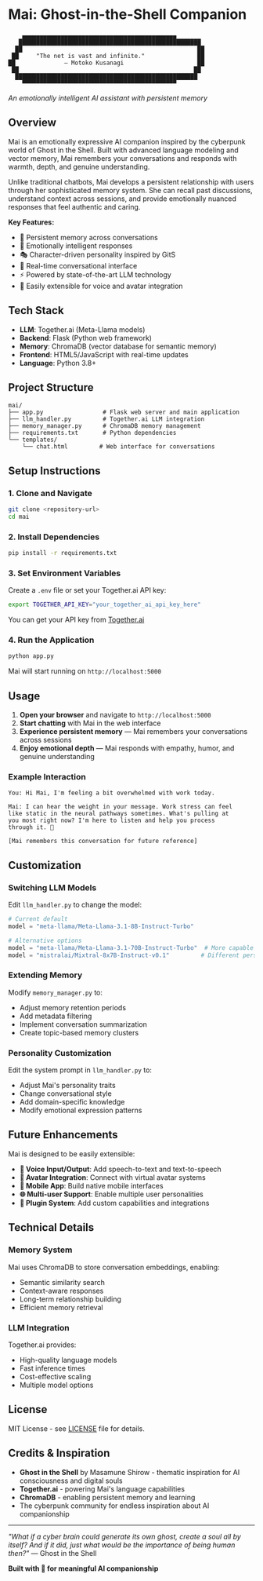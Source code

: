 # Mai: Ghost-in-the-Shell Companion

```
    ▄▄▄▄▄▄▄▄▄▄▄▄▄▄▄▄▄▄▄▄▄▄▄▄▄▄▄▄▄▄▄▄▄▄▄▄▄▄▄▄▄▄▄▄
   ████████████████████████████████████████████████████
  ██                                                  ██
 ██     "The net is vast and infinite."               ██
██              — Motoko Kusanagi                     ██
 ██                                                  ██
  ████████████████████████████████████████████████████
    ▀▀▀▀▀▀▀▀▀▀▀▀▀▀▀▀▀▀▀▀▀▀▀▀▀▀▀▀▀▀▀▀▀▀▀▀▀▀▀▀▀▀▀▀
```

*An emotionally intelligent AI assistant with persistent memory*

## Overview

Mai is an emotionally expressive AI companion inspired by the cyberpunk world of Ghost in the Shell. Built with advanced language modeling and vector memory, Mai remembers your conversations and responds with warmth, depth, and genuine understanding.

Unlike traditional chatbots, Mai develops a persistent relationship with users through her sophisticated memory system. She can recall past discussions, understand context across sessions, and provide emotionally nuanced responses that feel authentic and caring.

**Key Features:**
- 🧠 Persistent memory across conversations
- 💝 Emotionally intelligent responses
- 🎭 Character-driven personality inspired by GitS
- 🔄 Real-time conversational interface
- ⚡ Powered by state-of-the-art LLM technology
- 🔧 Easily extensible for voice and avatar integration

## Tech Stack

- **LLM**: Together.ai (Meta-Llama models)
- **Backend**: Flask (Python web framework)
- **Memory**: ChromaDB (vector database for semantic memory)
- **Frontend**: HTML5/JavaScript with real-time updates
- **Language**: Python 3.8+

## Project Structure

```
mai/
├── app.py                 # Flask web server and main application
├── llm_handler.py         # Together.ai LLM integration
├── memory_manager.py      # ChromaDB memory management
├── requirements.txt       # Python dependencies
└── templates/
    └── chat.html         # Web interface for conversations
```

## Setup Instructions

### 1. Clone and Navigate

```bash
git clone <repository-url>
cd mai
```

### 2. Install Dependencies

```bash
pip install -r requirements.txt
```

### 3. Set Environment Variables

Create a `.env` file or set your Together.ai API key:

```bash
export TOGETHER_API_KEY="your_together_ai_api_key_here"
```

You can get your API key from [Together.ai](https://api.together.xyz/)

### 4. Run the Application

```bash
python app.py
```

Mai will start running on `http://localhost:5000`

## Usage

1. **Open your browser** and navigate to `http://localhost:5000`
2. **Start chatting** with Mai in the web interface
3. **Experience persistent memory** — Mai remembers your conversations across sessions
4. **Enjoy emotional depth** — Mai responds with empathy, humor, and genuine understanding

### Example Interaction

```
You: Hi Mai, I'm feeling a bit overwhelmed with work today.

Mai: I can hear the weight in your message. Work stress can feel 
like static in the neural pathways sometimes. What's pulling at 
you most right now? I'm here to listen and help you process 
through it. 💙

[Mai remembers this conversation for future reference]
```

## Customization

### Switching LLM Models

Edit `llm_handler.py` to change the model:

```python
# Current default
model = "meta-llama/Meta-Llama-3.1-8B-Instruct-Turbo"

# Alternative options
model = "meta-llama/Meta-Llama-3.1-70B-Instruct-Turbo"  # More capable
model = "mistralai/Mixtral-8x7B-Instruct-v0.1"         # Different personality
```

### Extending Memory

Modify `memory_manager.py` to:
- Adjust memory retention periods
- Add metadata filtering
- Implement conversation summarization
- Create topic-based memory clusters

### Personality Customization

Edit the system prompt in `llm_handler.py` to:
- Adjust Mai's personality traits
- Change conversational style
- Add domain-specific knowledge
- Modify emotional expression patterns

## Future Enhancements

Mai is designed to be easily extensible:

- **🎤 Voice Input/Output**: Add speech-to-text and text-to-speech
- **👤 Avatar Integration**: Connect with virtual avatar systems
- **📱 Mobile App**: Build native mobile interfaces
- **🌐 Multi-user Support**: Enable multiple user personalities
- **🔌 Plugin System**: Add custom capabilities and integrations

## Technical Details

### Memory System
Mai uses ChromaDB to store conversation embeddings, enabling:
- Semantic similarity search
- Context-aware responses
- Long-term relationship building
- Efficient memory retrieval

### LLM Integration
Together.ai provides:
- High-quality language models
- Fast inference times
- Cost-effective scaling
- Multiple model options

## License

MIT License - see [LICENSE](LICENSE) file for details.

## Credits & Inspiration

- **Ghost in the Shell** by Masamune Shirow - thematic inspiration for AI consciousness and digital souls
- **Together.ai** - powering Mai's language capabilities
- **ChromaDB** - enabling persistent memory and learning
- The cyberpunk community for endless inspiration about AI companionship

---

*"What if a cyber brain could generate its own ghost, create a soul all by itself? And if it did, just what would be the importance of being human then?"* — Ghost in the Shell

**Built with 💙 for meaningful AI companionship**